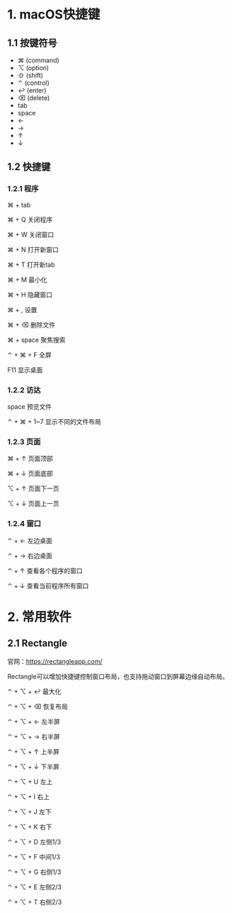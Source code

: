 # 1. macOS快捷键

## 1.1 按键符号

- ⌘ (command)
- ⌥ (option)
- ⇧ (shift)
- ⌃ (control)
- ↩ (enter)
- ⌫ (delete)
- tab
- space
- ←
- →
- ↑
- ↓

## 1.2 快捷键

### 1.2.1 程序

⌘ + tab

⌘ + Q 关闭程序

⌘ + W 关闭窗口

⌘ + N 打开新窗口

⌘ + T 打开新tab

⌘ + M 最小化

⌘ + H 隐藏窗口

⌘ + , 设置

⌘ + ⌫ 删除文件

⌘ + space 聚焦搜索

⌃ + ⌘ + F 全屏

F11 显示桌面

### 1.2.2 访达

space 预览文件

⌃ + ⌘ + 1~7 显示不同的文件布局

### 1.2.3 页面

⌘ + ↑ 页面顶部

⌘ + ↓ 页面底部

⌥ + ↑ 页面下一页

⌥ + ↓ 页面上一页

### 1.2.4 窗口

⌃ + ← 左边桌面

⌃ + → 右边桌面

⌃ + ↑ 查看各个程序的窗口

⌃ + ↓ 查看当前程序所有窗口



# 2. 常用软件

## 2.1 Rectangle

官网：https://rectangleapp.com/

Rectangle可以增加快捷键控制窗口布局，也支持拖动窗口到屏幕边缘自动布局。

⌃ + ⌥ + ↩ 最大化

⌃ + ⌥ + ⌫ 恢复布局

⌃ + ⌥ + ← 左半屏

⌃ + ⌥ + → 右半屏

⌃ + ⌥ + ↑ 上半屏

⌃ + ⌥ + ↓ 下半屏

⌃ + ⌥ + U 左上

⌃ + ⌥ + I 右上

⌃ + ⌥ + J 左下

⌃ + ⌥ + K 右下

⌃ + ⌥ + D 左侧1/3

⌃ + ⌥ + F 中间1/3

⌃ + ⌥ + G 右侧1/3

⌃ + ⌥ + E 左侧2/3

⌃ + ⌥ + T 右侧2/3

